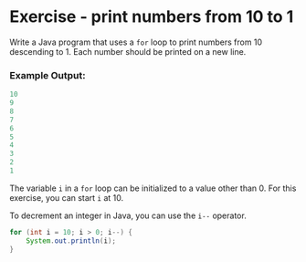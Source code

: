 # Exercise - print numbers from 10 to 1

Write a Java program that uses a `for` loop to print numbers from 10 descending to 1. Each number should be printed on a new line.

### Example Output:

```yaml
10
9
8
7
6
5
4
3
2
1
```

<hint title="Hint 1">

The variable `i` in a `for` loop can be initialized to a value other than 0. For this exercise, you can start `i` at 10.

</hint>

<hint title="Hint 2">

To decrement an integer in Java, you can use the `i--` operator.

</hint>

<hint title="Solution">

```java
for (int i = 10; i > 0; i--) {
    System.out.println(i);
}
```

</hint>

